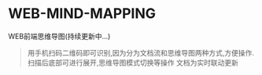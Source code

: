 # WEB-MIND-MAPPING
WEB前端思维导图(持续更新中...)

>用手机扫码二维码即可识别,因为分为文档流和思维导图两种方式,方便操作.扫描后底部可进行展开,思维导图模式切换等操作
>文档为实时联动更新
